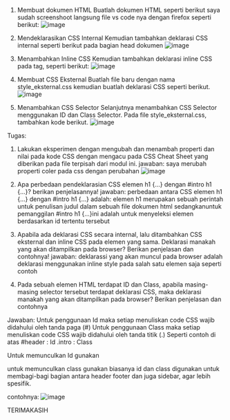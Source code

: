 1. Membuat dokumen HTML Buatlah dokumen HTML seperti berikut saya sudah screenshoot langsung file vs code nya dengan firefox seperti berikut:
![image](https://user-images.githubusercontent.com/56198396/114253399-42564a80-99d4-11eb-90ba-b4742ae02705.png)

2. Mendeklarasikan CSS Internal Kemudian tambahkan deklarasi CSS internal seperti berikut pada bagian head dokumen
![image](https://user-images.githubusercontent.com/56198396/114253452-7e89ab00-99d4-11eb-8b43-8d0ad9f0eb68.png)

3. Menambahkan Inline CSS Kemudian tambahkan deklarasi inline CSS pada tag, seperti berikut:
![image](https://user-images.githubusercontent.com/56198396/114253509-b09b0d00-99d4-11eb-9baa-5b5bd3d5c54d.png)

4. Membuat CSS Eksternal Buatlah file baru dengan nama style_eksternal.css kemudian buatlah deklarasi CSS seperti berikut.
![image](https://user-images.githubusercontent.com/56198396/114253537-cd374500-99d4-11eb-9ef8-1b51d49bbd39.png)

5. Menambahkan CSS Selector Selanjutnya menambahkan CSS Selector menggunakan ID dan Class Selector. Pada file style_eksternal.css, tambahkan kode berikut.
![image](https://user-images.githubusercontent.com/56198396/114253558-e3dd9c00-99d4-11eb-8d03-c444002ecc4d.png)

Tugas:

1. Lakukan eksperimen dengan mengubah dan menambah properti dan nilai pada kode CSS dengan mengacu pada CSS Cheat Sheet yang diberikan pada file terpisah dari modul ini. jawaban: saya merubah properti coler pada css dengan perubahan
![image](https://user-images.githubusercontent.com/56198396/114253622-0e2f5980-99d5-11eb-9b22-4f12f002d84b.png)

2. Apa perbedaan pendeklarasian CSS elemen h1 {...} dengan #intro h1 {...}? berikan penjelasannya! jawaban: perbedaan antara CSS elemen h1 {...} dengan #intro h1 {...} adalah: elemen h1 merupakan sebuah perintah untuk penulisan judul dalam sebuah file dokumen html sedangkanuntuk pemanggilan #intro h1 {...}ini adalah untuk menyeleksi elemen berdasarkan id tertentu tersebut

3. Apabila ada deklarasi CSS secara internal, lalu ditambahkan CSS eksternal dan inline CSS pada elemen yang sama. Deklarasi manakah yang akan ditampilkan pada browser? Berikan penjelasan dan contohnya! jawaban: deklarassi yang akan muncul pada browser adalah deklarasi menggunakan inline style pada salah satu elemen saja seperti contoh

4. Pada sebuah elemen HTML terdapat ID dan Class, apabila masing-masing selector tersebut terdapat deklarasi CSS, maka deklarasi manakah yang akan ditampilkan pada browser? Berikan penjelasan dan contohnya

Jawaban:
Untuk penggunaan Id maka setiap menuliskan code CSS wajib didahului oleh tanda paga (#) Untuk penggunaan Class maka setiap menuliskan code CSS wajib didahului oleh tanda titik (.) Seperti contoh di atas #header : Id .intro : Class

Untuk memunculkan Id gunakan

untuk memunculkan class gunakan
biasanya id dan class digunakan untuk membagi-bagi bagian antara header footer dan juga sidebar, agar lebih spesifik.

contohnya:
![image](https://user-images.githubusercontent.com/56198396/114253703-65cdc500-99d5-11eb-805f-6923dd9e0435.png)

TERIMAKASIH
